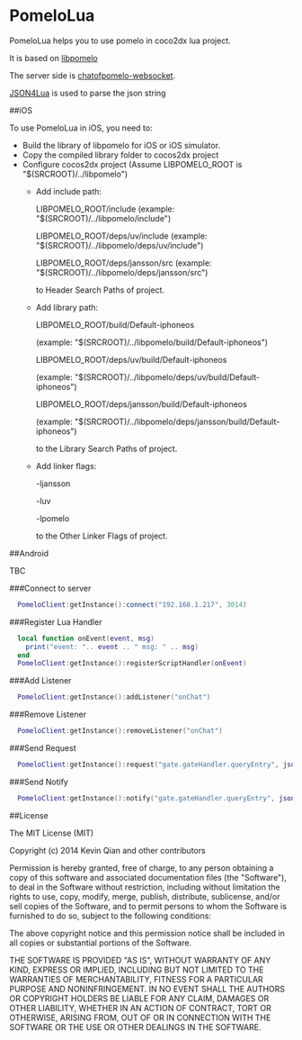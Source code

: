 PomeloLua
==================
PomeloLua helps you to use pomelo in coco2dx lua project.

It is based on [libpomelo](https://github.com/NetEase/libpomelo)

The server side is [chatofpomelo-websocket](https://github.com/NetEase/chatofpomelo-websocket).

[JSON4Lua](http://json.luaforge.net/) is used to parse the json string

##iOS

To use PomeloLua in iOS, you need to:

* Build the library of libpomelo for iOS or iOS simulator. 
* Copy the compiled library folder to cocos2dx project
* Configure cocos2dx project (Assume LIBPOMELO_ROOT is "$(SRCROOT)/../libpomelo")
	* Add include path: 

      LIBPOMELO_ROOT/include (example: "$(SRCROOT)/../libpomelo/include")

      LIBPOMELO_ROOT/deps/uv/include (example: "$(SRCROOT)/../libpomelo/deps/uv/include")

      LIBPOMELO_ROOT/deps/jansson/src (example: "$(SRCROOT)/../libpomelo/deps/jansson/src")

      to Header Search Paths of project.

	* Add library path: 

      LIBPOMELO_ROOT/build/Default-iphoneos 

      (example: "$(SRCROOT)/../libpomelo/build/Default-iphoneos")

      LIBPOMELO_ROOT/deps/uv/build/Default-iphoneos

      (example: "$(SRCROOT)/../libpomelo/deps/uv/build/Default-iphoneos")

      LIBPOMELO_ROOT/deps/jansson/build/Default-iphoneos

      (example: "$(SRCROOT)/../libpomelo/deps/jansson/build/Default-iphoneos")

      to the Library Search Paths of project.
 
	* Add linker flags: 

      -ljansson

      -luv

      -lpomelo

      to the Other Linker Flags of project.

##Android

TBC

###Connect to server

``` lua
  PomeloClient:getInstance():connect("192.168.1.217", 3014)
```

###Register Lua Handler

``` lua
  local function onEvent(event, msg)
    print("event: ".. event .. " msg: " .. msg)
  end
  PomeloClient:getInstance():registerScriptHandler(onEvent)
```

###Add Listener

``` lua
  PomeloClient:getInstance():addListener("onChat")
```

###Remove Listener

``` lua
  PomeloClient:getInstance():removeListener("onChat")
```

###Send Request

``` lua
  PomeloClient:getInstance():request("gate.gateHandler.queryEntry", json.encode(data))
```

###Send Notify

``` lua
  PomeloClient:getInstance():notify("gate.gateHandler.queryEntry", json.encode(data))
```

##License

The MIT License (MIT)

Copyright (c) 2014 Kevin Qian and other contributors

Permission is hereby granted, free of charge, to any person obtaining a copy
of this software and associated documentation files (the "Software"), to deal
in the Software without restriction, including without limitation the rights
to use, copy, modify, merge, publish, distribute, sublicense, and/or sell
copies of the Software, and to permit persons to whom the Software is
furnished to do so, subject to the following conditions:

The above copyright notice and this permission notice shall be included in
all copies or substantial portions of the Software.

THE SOFTWARE IS PROVIDED "AS IS", WITHOUT WARRANTY OF ANY KIND, EXPRESS OR
IMPLIED, INCLUDING BUT NOT LIMITED TO THE WARRANTIES OF MERCHANTABILITY,
FITNESS FOR A PARTICULAR PURPOSE AND NONINFRINGEMENT. IN NO EVENT SHALL THE
AUTHORS OR COPYRIGHT HOLDERS BE LIABLE FOR ANY CLAIM, DAMAGES OR OTHER
LIABILITY, WHETHER IN AN ACTION OF CONTRACT, TORT OR OTHERWISE, ARISING FROM,
OUT OF OR IN CONNECTION WITH THE SOFTWARE OR THE USE OR OTHER DEALINGS IN
THE SOFTWARE.
